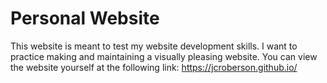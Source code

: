 # Personal Website
This website is meant to test my website development skills. I want to practice making and maintaining a visually pleasing website. You can view the website yourself at the following link: https://jcroberson.github.io/